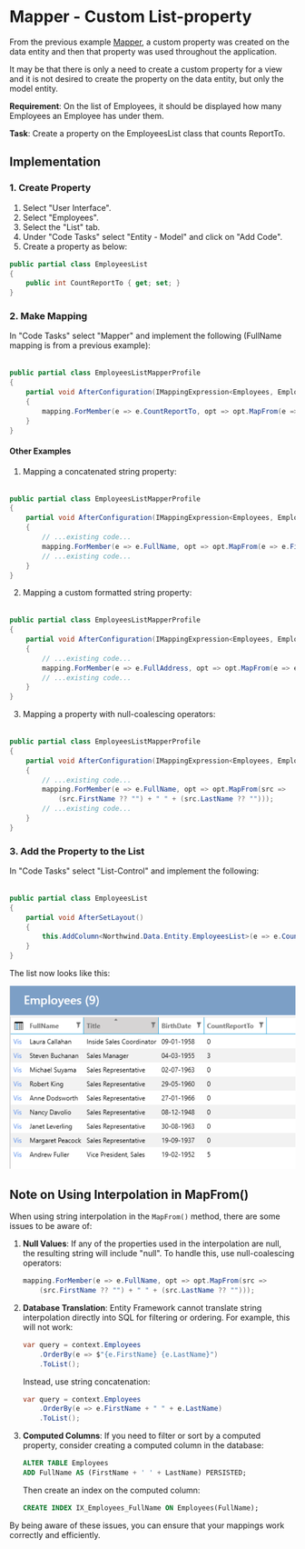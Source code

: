 # Mapper - Custom List-property

From the previous example [Mapper](Mapper.md), a custom property was created on the data entity and then that property was used throughout the application.

It may be that there is only a need to create a custom property for a view and it is not desired to create the property on the data entity, but only the model entity.

**Requirement**: On the list of Employees, it should be displayed how many Employees an Employee has under them.

**Task**: Create a property on the EmployeesList class that counts ReportTo.

## Implementation

### 1. Create Property

1. Select "User Interface".
2. Select "Employees".
3. Select the "List" tab.
4. Under "Code Tasks" select "Entity - Model" and click on "Add Code".
5. Create a property as below:


```cs
public partial class EmployeesList
{
    public int CountReportTo { get; set; }
}
```

### 2. Make Mapping

In "Code Tasks" select "Mapper" and implement the following (FullName mapping is from a previous example):

```cs

public partial class EmployeesListMapperProfile
{
    partial void AfterConfiguration(IMappingExpression<Employees, EmployeesList> mapping)
    {
        mapping.ForMember(e => e.CountReportTo, opt => opt.MapFrom(e => e.Employees2.Count));
    }
}
```

#### Other Examples

1. Mapping a concatenated string property:
```cs

public partial class EmployeesListMapperProfile
{
    partial void AfterConfiguration(IMappingExpression<Employees, EmployeesList> mapping)
    {
        // ...existing code...
        mapping.ForMember(e => e.FullName, opt => opt.MapFrom(e => e.FirstName + " " + e.LastName));
        // ...existing code...
    }
}
```

2. Mapping a custom formatted string property:
```cs

public partial class EmployeesListMapperProfile
{
    partial void AfterConfiguration(IMappingExpression<Employees, EmployeesList> mapping)
    {
        // ...existing code...
        mapping.ForMember(e => e.FullAddress, opt => opt.MapFrom(e => e.Address + ", " + e.City));
        // ...existing code...
    }
}
```

3. Mapping a property with null-coalescing operators:
```cs

public partial class EmployeesListMapperProfile
{
    partial void AfterConfiguration(IMappingExpression<Employees, EmployeesList> mapping)
    {
        // ...existing code...
        mapping.ForMember(e => e.FullName, opt => opt.MapFrom(src => 
            (src.FirstName ?? "") + " " + (src.LastName ?? "")));
        // ...existing code...
    }
}
```

### 3. Add the Property to the List

In "Code Tasks" select "List-Control" and implement the following:

```cs

public partial class EmployeesList
{
    partial void AfterSetLayout()
    {
        this.AddColumn<Northwind.Data.Entity.EmployeesList>(e => e.CountReportTo, e => e.CountReportTo);
    }
}
```

The list now looks like this:

![Alt text](media/Mapper-Template.png)

## Note on Using Interpolation in MapFrom()

When using string interpolation in the `MapFrom()` method, there are some issues to be aware of:

1. **Null Values**: If any of the properties used in the interpolation are null, the resulting string will include "null". To handle this, use null-coalescing operators:
    ```cs
    mapping.ForMember(e => e.FullName, opt => opt.MapFrom(src => 
        (src.FirstName ?? "") + " " + (src.LastName ?? "")));
    ```

2. **Database Translation**: Entity Framework cannot translate string interpolation directly into SQL for filtering or ordering. For example, this will not work:
    ```cs
    var query = context.Employees
        .OrderBy(e => $"{e.FirstName} {e.LastName}")
        .ToList();
    ```
    Instead, use string concatenation:
    ```cs
    var query = context.Employees
        .OrderBy(e => e.FirstName + " " + e.LastName)
        .ToList();
    ```

3. **Computed Columns**: If you need to filter or sort by a computed property, consider creating a computed column in the database:
    ```sql
    ALTER TABLE Employees 
    ADD FullName AS (FirstName + ' ' + LastName) PERSISTED;
    ```
    Then create an index on the computed column:
    ```sql
    CREATE INDEX IX_Employees_FullName ON Employees(FullName);
    ```

By being aware of these issues, you can ensure that your mappings work correctly and efficiently.